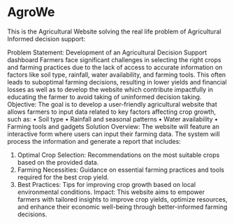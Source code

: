 # AgroWe
This is the Agricultural Website solving the real life problem of Agricultural Informed decision support:



Problem Statement: Development of an Agricultural Decision Support dashboard
Farmers face significant challenges in selecting the right crops and farming practices due to the lack of access to accurate information on factors like soil type, rainfall, water availability, and farming tools. This often leads to suboptimal farming decisions, resulting in lower yields and financial losses as well as to develop the website which contribute impactfully in educating the farmer to avoid taking of uninformed decision taking.
Objective:
The goal is to develop a user-friendly agricultural website that allows farmers to input data related to key factors affecting crop growth, such as:
•	Soil type
•	Rainfall and seasonal patterns
•	Water availability
•	Farming tools and gadgets
Solution Overview:
The website will feature an interactive form where users can input their farming data. The system will process the information and generate a report that includes:
1.	Optimal Crop Selection: Recommendations on the most suitable crops based on the provided data.
2.	Farming Necessities: Guidance on essential farming practices and tools required for the best crop yield.
3.	Best Practices: Tips for improving crop growth based on local environmental conditions.
Impact:
This website aims to empower farmers with tailored insights to improve crop yields, optimize resources, and enhance their economic well-being through better-informed farming decisions.
